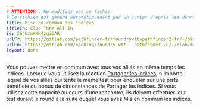 ```yaml
---
# ATTENTION : Ne modifiez pas ce fichier
# Ce fichier est généré automatiquement par un script d'après les données du module Foundry VTT officiel et de sa traduction
title: Mise en commun des indices
titleEn: Clue Them All In
id: 264KzmKMK4zqi6AR
urlFr: https://gitlab.com/pathfinder-fr/foundryvtt-pathfinder2-fr/-/blob/master/data/feats/264KzmKMK4zqi6AR.htm
urlEn: https://gitlab.com/hooking/foundry-vtt---pathfinder-2e/-/blob/master/packs/data/feats.db/clue-them-all-in.json
layout: dons
---
```

Vous pouvez mettre en commun avec tous vos alliés en même temps les indices. Lorsque vous utilisez la réaction [Partager les indices](../actions/partager-les-indices.html), n'importe lequel de vos alliés qui tente le même test pour enquêter sur une piste bénéficie du bonus de circonstances de Partager les indices. Si vous utilisez cette capacité au cours d'une rencontre, ils doivent effectuer leur test durant le round à la suite duquel vous avez Mis en commun les indices.
